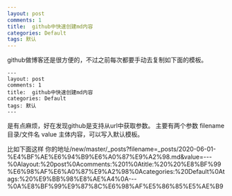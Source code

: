 ```yaml
---
layout: post
comments: 1
title:  github中快速创建md内容
categories: Default
tags: 默认
---
```

github做博客还是很方便的，不过之前每次都要手动去复制如下面的模板。

```
---
layout: post
comments: 1
title:  github中快速创建md内容
categories: Default
tags: 默认
---

```
是有点麻烦，好在发现github是支持从url中获取参数。
主要有两个参数
filename 目录/文件名
value 主体内容，可以写入默认模板。

比如下面这样
你的地址/new/master/_posts?filename=_posts/2020-06-01-%E4%BF%AE%E6%94%B9%E6%A0%87%E9%A2%98.md&value=---%0Alayout:%20post%0Acomments:%201%0Atitle:%20%20%E8%BF%99%E6%98%AF%E6%A0%87%E9%A2%98%0Acategories:%20Default%0Atags:%20%E9%BB%98%E8%AE%A4%0A---%0A%E8%BF%99%E9%87%8C%E6%98%AF%E5%86%85%E5%AE%B9
